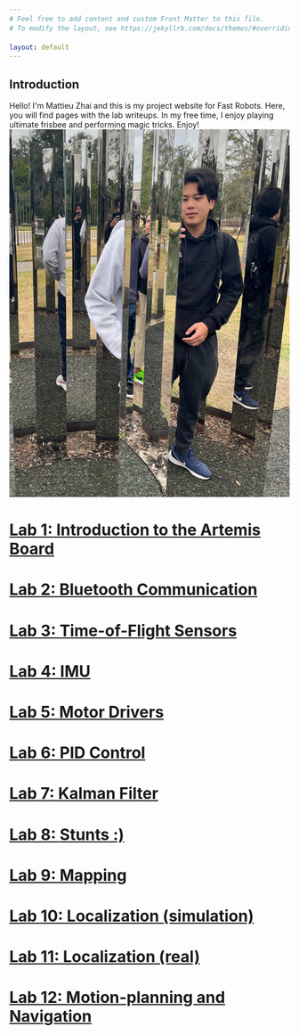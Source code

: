 ```yaml
---
# Feel free to add content and custom Front Matter to this file.
# To modify the layout, see https://jekyllrb.com/docs/themes/#overriding-theme-defaults

layout: default
---
```

   
## Introduction
Hello! I'm Mattieu Zhai and this is my project website for Fast Robots. 
Here, you will find pages with the lab writeups. In my free time, I enjoy playing ultimate frisbee and 
performing magic tricks. Enjoy!
![ME](/photo.png)

# [Lab 1: Introduction to the Artemis Board](https://mattieuzhai.github.io/Fast_Robots_mz375/lab1/)

# [Lab 2: Bluetooth Communication](https://mattieuzhai.github.io/Fast_Robots_mz375/lab2/)

# [Lab 3: Time-of-Flight Sensors](https://mattieuzhai.github.io/Fast_Robots_mz375/lab3/)

# [Lab 4: IMU](https://mattieuzhai.github.io/Fast_Robots_mz375/lab4/)

# [Lab 5: Motor Drivers](https://mattieuzhai.github.io/Fast_Robots_mz375/lab5/)

# [Lab 6: PID Control](https://mattieuzhai.github.io/Fast_Robots_mz375/lab6/)

# [Lab 7: Kalman Filter](https://mattieuzhai.github.io/Fast_Robots_mz375/lab7/)

# [Lab 8: Stunts :)](https://mattieuzhai.github.io/Fast_Robots_mz375/lab8/)

# [Lab 9: Mapping](https://mattieuzhai.github.io/Fast_Robots_mz375/lab9/)

# [Lab 10: Localization (simulation)](https://mattieuzhai.github.io/Fast_Robots_mz375/lab10/)

# [Lab 11: Localization (real)](https://mattieuzhai.github.io/Fast_Robots_mz375/lab11/)

# [Lab 12: Motion-planning and Navigation](https://mattieuzhai.github.io/Fast_Robots_mz375/lab12/)